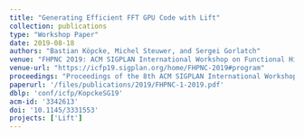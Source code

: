 ```yaml
---
title: "Generating Efficient FFT GPU Code with Lift"
collection: publications
type: "Workshop Paper"
date: 2019-08-18
authors: "Bastian Köpcke, Michel Steuwer, and Sergei Gorlatch"
venue: "FHPNC 2019: ACM SIGPLAN International Workshop on Functional High-Performance and Numerical Computing 2019"
venue-url: "https://icfp19.sigplan.org/home/FHPNC-2019#program"
proceedings: "Proceedings of the 8th ACM SIGPLAN International Workshop on Functional High-Performance and Numerical Computing @ FHPNC 2019, Berlin, August 2019."
paperurl: '/files/publications/2019/FHPNC-1-2019.pdf'
dblp: 'conf/icfp/KopckeSG19'
acm-id: '3342613'
doi: '10.1145/3331553'
projects: ['Lift']
---
```

